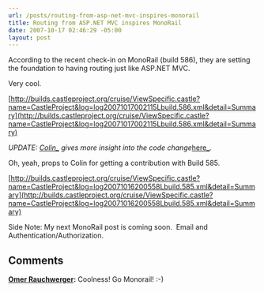 ```yaml
---
url: /posts/routing-from-asp-net-mvc-inspires-monorail
title: Routing from ASP.NET MVC inspires MonoRail
date: 2007-10-17 02:46:29 -05:00
layout: post
---
```


According to the recent check-in on MonoRail (build 586), they are setting the foundation to having routing just like ASP.NET MVC.

Very cool.

[http://builds.castleproject.org/cruise/ViewSpecific.castle?name=CastleProject&log=log20071017002115Lbuild.586.xml&detail=Summary](http://builds.castleproject.org/cruise/ViewSpecific.castle?name=CastleProject&log=log20071017002115Lbuild.586.xml&detail=Summary)

_UPDATE: __[Colin_](http://colinramsay.co.uk/diary/)_ gives more insight into the code change__[here_](http://colinramsay.co.uk/2007/10/17/new-monorail-routing/)_._

Oh, yeah, props to Colin for getting a contribution with Build 585.

[http://builds.castleproject.org/cruise/ViewSpecific.castle?name=CastleProject&log=log20071016200558Lbuild.585.xml&detail=Summary](http://builds.castleproject.org/cruise/ViewSpecific.castle?name=CastleProject&log=log20071016200558Lbuild.585.xml&detail=Summary)

Side Note: My next MonoRail post is coming soon.  Email and Authentication/Authorization.

## Comments

**[Omer Rauchwerger](#161 "2008-01-30 14:17:16"):** Coolness! Go Monorail! :-)
